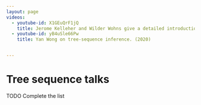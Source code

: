 ```yaml
---
layout: page
videos:
  - youtube-id: X1GEuQrF1jQ
    title: Jerome Kelleher and Wilder Wohns give a detailed introduction to tree sequences and their inference. (2019)
  - youtube-id: yB4uSle66Pw
    title: Yan Wong on tree-sequence inference. (2020)


---
```

# Tree sequence talks
TODO Complete the list
